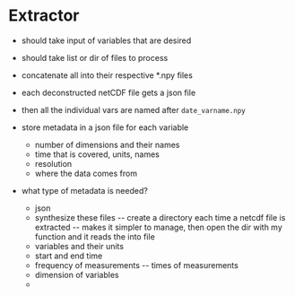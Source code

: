 # Extractor

- should take input of variables that are desired
- should take list or dir of files to process
- concatenate all into their respective \*.npy files
- each deconstructed netCDF file gets a json file
- then all the individual vars are named after `date_varname.npy`

- store metadata in a json file for each variable
    - number of dimensions and their names
    - time that is covered, units, names
    - resolution
    - where the data comes from

- what type of metadata is needed?
    - json
    - synthesize these files -- create a directory each time a netcdf file is
    extracted -- makes it simpler to manage, then open the dir with my function
    and it reads the into file
    - variables and their units
    - start and end time
    - frequency of measurements -- times of measurements
    - dimension of variables
    - 
